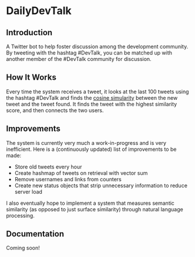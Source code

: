 # DailyDevTalk

## Introduction
A Twitter bot to help foster discussion among the development community. By tweeting with the hashtag #DevTalk, you can be matched up with another member of the #DevTalk community for discussion.

## How It Works
Every time the system receives a tweet, it looks at the last 100 tweets using the hashtag #DevTalk and finds the [cosine simularity](http://stackoverflow.com/questions/15173225/how-to-calculate-cosine-similarity-given-2-sentence-strings-python) between the new tweet and the tweet found. It finds the tweet with the highest similarity score, and then connects the two users.

## Improvements
The system is currently very much a work-in-progress and is very inefficient. Here is a (continuously updated) list of improvements to be made:
 - Store old tweets every hour
 - Create hashmap of tweets on retrieval with vector sum
 - Remove usernames and links from counters
 - Create new status objects that strip unnecessary information to reduce server load

I also eventually hope to implement a system that measures semantic similarity (as opposed to just surface similarity) through natural language processing.

## Documentation
Coming soon!